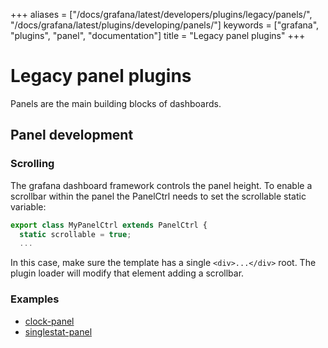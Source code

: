+++
aliases = ["/docs/grafana/latest/developers/plugins/legacy/panels/", "/docs/grafana/latest/plugins/developing/panels/"]
keywords = ["grafana", "plugins", "panel", "documentation"]
title = "Legacy panel plugins"
+++

# Legacy panel plugins

Panels are the main building blocks of dashboards.

## Panel development

### Scrolling

The grafana dashboard framework controls the panel height. To enable a scrollbar within the panel the PanelCtrl needs to set the scrollable static variable:

```javascript
export class MyPanelCtrl extends PanelCtrl {
  static scrollable = true;
  ...
```

In this case, make sure the template has a single `<div>...</div>` root. The plugin loader will modify that element adding a scrollbar.

### Examples

- [clock-panel](https://github.com/grafana/clock-panel)
- [singlestat-panel](https://github.com/grafana/grafana/tree/main/public/app/plugins/panel/singlestat)
